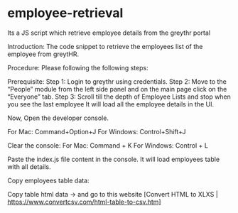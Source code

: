 # employee-retrieval
Its a JS script which retrieve employee details from the greythr portal

Introduction:
The code snippet to retrieve the employees list of the employee from greytHR.

Procedure:
Please following the following steps:

Prerequisite:
Step 1: Login to greythr using credentials.
Step 2: Move to the “People” module from the left side panel and on the main page click on the
“Everyone” tab.
Step 3: Scroll till the depth of Employee Lists and stop when you see the last employee
It will load all the employee details in the UI.

Now, Open the developer console.

For Mac: Command+Option+J      For Windows: Control+Shift+J

Clear the console: 
For Mac: Command + K           For Windows: Control + L

Paste the index.js file content in the console. It will load employees table with all details.

Copy employees table data:

Copy table html data → and go to this website
[Convert HTML to XLXS | https://www.convertcsv.com/html-table-to-csv.htm]

